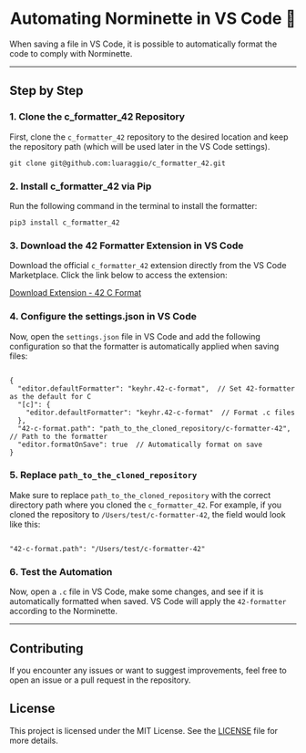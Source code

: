 <h1 align="center">Automating Norminette in VS Code 👾</h1>

<p align="">
  When saving a file in VS Code, it is possible to automatically format the code to comply with Norminette.
</p>

<hr>

<h2>Step by Step</h2>

<h3>1. Clone the c_formatter_42 Repository</h3>
<p>First, clone the <code>c_formatter_42</code> repository to the desired location and keep the repository path (which will be used later in the VS Code settings).</p>

<pre><code>git clone git@github.com:luaraggio/c_formatter_42.git</code></pre>

<h3>2. Install c_formatter_42 via Pip</h3>
<p>Run the following command in the terminal to install the formatter:</p>

<pre><code>pip3 install c_formatter_42</code></pre>

<h3>3. Download the 42 Formatter Extension in VS Code</h3>
<p>Download the official <code>c_formatter_42</code> extension directly from the VS Code Marketplace. Click the link below to access the extension:</p>

<a href="https://marketplace.visualstudio.com/items?itemName=keyhr.42-c-format">Download Extension - 42 C Format</a>

<h3>4. Configure the settings.json in VS Code</h3>
<p>Now, open the <code>settings.json</code> file in VS Code and add the following configuration so that the formatter is automatically applied when saving files:</p>

<pre><code>
{
  "editor.defaultFormatter": "keyhr.42-c-format",  // Set 42-formatter as the default for C
  "[c]": {
    "editor.defaultFormatter": "keyhr.42-c-format"  // Format .c files
  },
  "42-c-format.path": "path_to_the_cloned_repository/c-formatter-42",  // Path to the formatter
  "editor.formatOnSave": true  // Automatically format on save
}
</code></pre>

<h3>5. Replace <code>path_to_the_cloned_repository</code></h3>
<p>Make sure to replace <code>path_to_the_cloned_repository</code> with the correct directory path where you cloned the <code>c_formatter_42</code>. For example, if you cloned the repository to <code>/Users/test/c-formatter-42</code>, the field would look like this:</p>

<pre><code>
"42-c-format.path": "/Users/test/c-formatter-42"
</code></pre>

<h3>6. Test the Automation</h3>
<p>Now, open a <code>.c</code> file in VS Code, make some changes, and see if it is automatically formatted when saved. VS Code will apply the <code>42-formatter</code> according to the Norminette.</p>

<hr>

<h2>Contributing</h2>
<p>If you encounter any issues or want to suggest improvements, feel free to open an issue or a pull request in the repository.</p>

<h2>License</h2>
<p>This project is licensed under the MIT License. See the <a href="https://github.com/your-username/c-formatter-42/blob/main/LICENSE">LICENSE</a> file for more details.</p>

